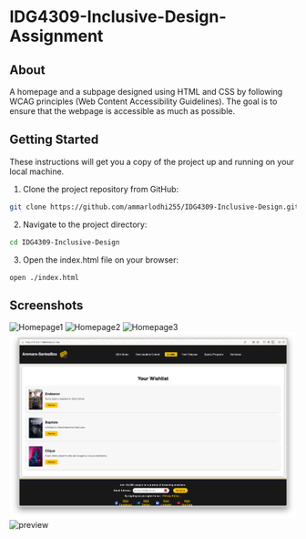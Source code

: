 # IDG4309-Inclusive-Design-Assignment

## About <a name = "about"></a>

A homepage and a subpage designed using HTML and CSS by following WCAG  principles (Web Content Accessibility Guidelines). The goal is to ensure that the webpage is accessible as much as possible. 

## Getting Started <a name = "getting_started"></a>

These instructions will get you a copy of the project up and running on your local machine.

1. Clone the project repository from GitHub:

```bash
git clone https://github.com/ammarlodhi255/IDG4309-Inclusive-Design.git
```

2. Navigate to the project directory:

```bash
cd IDG4309-Inclusive-Design
```

3. Open the index.html file on your browser:

```
open ./index.html
```

## Screenshots <a name = "screenshots"></a> 
![Homepage1](/img/pc1.png)
![Homepage2](/img/pc2.png)
![Homepage3](/img/pc3.png)
![Subpage1](/img/pc4.png)
![preview](https://github.com/user-attachments/assets/928a4ebc-b840-442b-b5cf-31028252081f)
